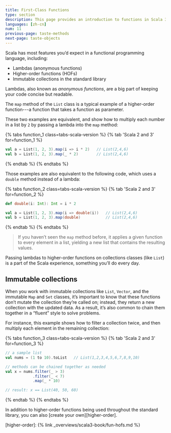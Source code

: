 ```yaml
---
title: First-Class Functions
type: section
description: This page provides an introduction to functions in Scala 3.
languages: [zh-cn]
num: 11
previous-page: taste-methods
next-page: taste-objects
---
```



Scala has most features you’d expect in a functional programming language, including:

- Lambdas (anonymous functions)
- Higher-order functions (HOFs)
- Immutable collections in the standard library

Lambdas, also known as _anonymous functions_, are a big part of keeping your code concise but readable.

The `map` method of the `List` class is a typical example of a higher-order function---a function that takes a function as parameter.

These two examples are equivalent, and show how to multiply each number in a list by `2` by passing a lambda into the `map` method:


{% tabs function_1 class=tabs-scala-version %}
{% tab 'Scala 2 and 3' for=function_1 %}
```scala
val a = List(1, 2, 3).map(i => i * 2)   // List(2,4,6)
val b = List(1, 2, 3).map(_ * 2)        // List(2,4,6)
```
{% endtab %}
{% endtabs %}

Those examples are also equivalent to the following code, which uses a `double` method instead of a lambda:


{% tabs function_2 class=tabs-scala-version %}
{% tab 'Scala 2 and 3' for=function_2 %}
```scala
def double(i: Int): Int = i * 2

val a = List(1, 2, 3).map(i => double(i))   // List(2,4,6)
val b = List(1, 2, 3).map(double)           // List(2,4,6)
```
{% endtab %}
{% endtabs %}

> If you haven’t seen the `map` method before, it applies a given function to every element in a list, yielding a new list that contains the resulting values.

Passing lambdas to higher-order functions on collections classes (like `List`) is a part of the Scala experience, something you’ll do every day.

## Immutable collections

When you work with immutable collections like `List`, `Vector`, and the immutable `Map` and `Set` classes, it’s important to know that these functions don’t mutate the collection they’re called on; instead, they return a new collection with the updated data.
As a result, it’s also common to chain them together in a “fluent” style to solve problems.

For instance, this example shows how to filter a collection twice, and then multiply each element in the remaining collection:


{% tabs function_3 class=tabs-scala-version %}
{% tab 'Scala 2 and 3' for=function_3 %}
```scala
// a sample list
val nums = (1 to 10).toList   // List(1,2,3,4,5,6,7,8,9,10)

// methods can be chained together as needed
val x = nums.filter(_ > 3)
            .filter(_ < 7)
            .map(_ * 10)

// result: x == List(40, 50, 60)
```
{% endtab %}
{% endtabs %}

In addition to higher-order functions being used throughout the standard library, you can also [create your own][higher-order].

[higher-order]: {% link _overviews/scala3-book/fun-hofs.md %}
